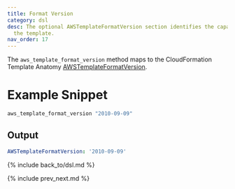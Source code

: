 ```yaml
---
title: Format Version
category: dsl
desc: The optional AWSTemplateFormatVersion section identifies the capabilities of
  the template.
nav_order: 17
---
```


The `aws_template_format_version` method maps to the CloudFormation Template Anatomy [AWSTemplateFormatVersion](https://docs.aws.amazon.com/AWSCloudFormation/latest/UserGuide/format-version-structure.html).

# Example Snippet


```ruby
aws_template_format_version "2010-09-09"
```

## Output

```yaml
AWSTemplateFormatVersion: '2010-09-09'
```

{% include back_to/dsl.md %}

{% include prev_next.md %}